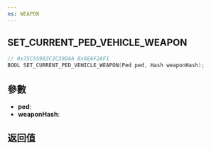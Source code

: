 ```yaml
---
ns: WEAPON
---
```

## SET_CURRENT_PED_VEHICLE_WEAPON

```c
// 0x75C55983C2C39DAA 0x8E6F2AF1
BOOL SET_CURRENT_PED_VEHICLE_WEAPON(Ped ped, Hash weaponHash);
```


## 參數
* **ped**: 
* **weaponHash**: 

## 返回值
